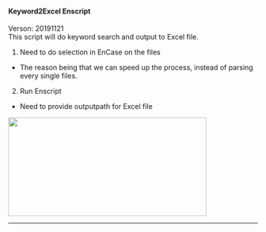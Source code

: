 #### Keyword2Excel Enscript
Verson: 20191121<br>
This script will do keyword search and output to Excel file.

1. Need to do selection in EnCase on the files
  * The reason being that we can speed up the process, instead of parsing every single files.

2. Run Enscript
  * Need to provide outputpath for Excel file

<img src="https://github.com/cisnerof/dfir/blob/master/image/en_keyword2excel.PNG" width="400" height="200">

----------

